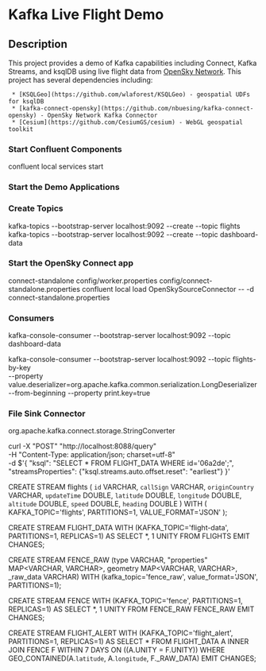 # Kafka Live Flight Demo


## Description

This project provides a demo of Kafka capabilities including Connect, Kafka Streams, and ksqlDB using live flight data from [OpenSky Network](https://opensky-network.org/). This project has several dependencies including:

     * [KSQLGeo](https://github.com/wlaforest/KSQLGeo) - geospatial UDFs for ksqlDB
     * [kafka-connect-opensky](https://github.com/nbuesing/kafka-connect-opensky) - OpenSky Network Kafka Connector
     * [Cesium](https://github.com/CesiumGS/cesium) - WebGL geospatial toolkit


### Start Confluent Components
confluent local services start

### Start the Demo Applications

### Create Topics
kafka-topics --bootstrap-server localhost:9092 --create --topic flights
kafka-topics --bootstrap-server localhost:9092 --create --topic dashboard-data

### Start the OpenSky Connect app
connect-standalone config/worker.properties config/connect-standalone.properties
confluent local load OpenSkySourceConnector -- -d connect-standalone.properties

### Consumers
kafka-console-consumer --bootstrap-server localhost:9092 --topic dashboard-data

kafka-console-consumer --bootstrap-server localhost:9092 --topic flights-by-key \
--property value.deserializer=org.apache.kafka.common.serialization.LongDeserializer \
--from-beginning --property print.key=true

### File Sink Connector
org.apache.kafka.connect.storage.StringConverter


curl -X "POST" "http://localhost:8088/query" \
     -H "Content-Type: application/json; charset=utf-8" \
     -d $'{
  "ksql": "SELECT * FROM FLIGHT_DATA WHERE id=\'06a2de\';",
  "streamsProperties": {"ksql.streams.auto.offset.reset": "earliest"}
}'


CREATE STREAM flights (
    `id` VARCHAR, 
    `callSign` VARCHAR, 
    `originCountry` VARCHAR,
  	`updateTime` DOUBLE,
  	`latitude` DOUBLE,
  	`longitude` DOUBLE,
  	`altitude` DOUBLE,
  	`speed` DOUBLE,
  	`heading` DOUBLE
  ) WITH (
    KAFKA_TOPIC='flights',
    PARTITIONS=1,
    VALUE_FORMAT='JSON'
  );

 CREATE STREAM FLIGHT_DATA WITH (KAFKA_TOPIC='flight-data', PARTITIONS=1, REPLICAS=1) AS SELECT
  *,
  1 UNITY
FROM FLIGHTS
EMIT CHANGES;

CREATE STREAM FENCE_RAW
  (type VARCHAR, "properties" MAP<VARCHAR, VARCHAR>,
   geometry MAP<VARCHAR, VARCHAR>, _raw_data VARCHAR)
WITH
  (kafka_topic='fence_raw', value_format='JSON', PARTITIONS=1);

CREATE STREAM FENCE WITH (KAFKA_TOPIC='fence', PARTITIONS=1, REPLICAS=1) AS SELECT
  *,
  1 UNITY
FROM FENCE_RAW FENCE_RAW
EMIT CHANGES;

CREATE STREAM FLIGHT_ALERT WITH (KAFKA_TOPIC='flight_alert', PARTITIONS=1, REPLICAS=1) AS SELECT
  *
FROM FLIGHT_DATA A
INNER JOIN FENCE F WITHIN 7 DAYS ON ((A.UNITY = F.UNITY))
WHERE GEO_CONTAINED(A.`latitude`, A.`longitude`, F._RAW_DATA)
EMIT CHANGES;
